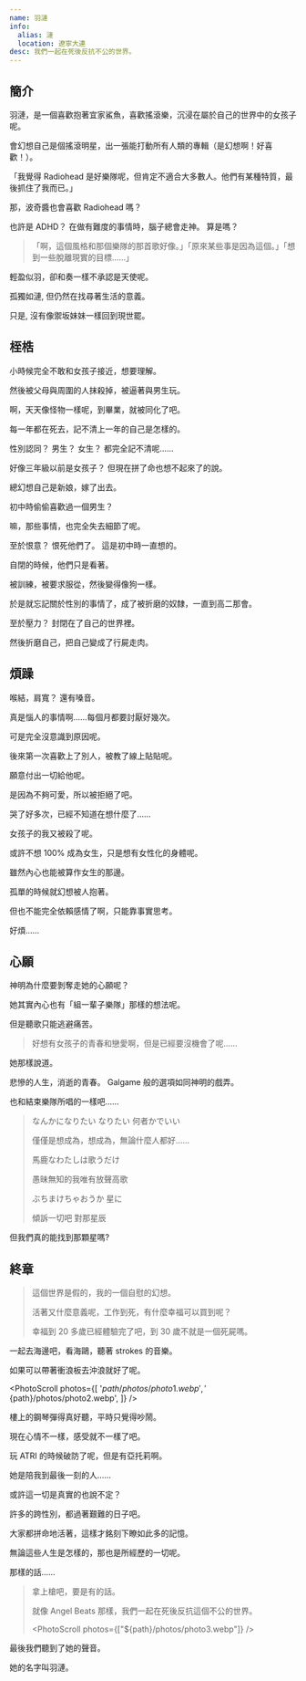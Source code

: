 ```yaml
---
name: 羽漣
info:
  alias: 漣
  location: 遼寧大連
desc: 我們一起在死後反抗不公的世界。
---
```


## 簡介

<!-- (本段為客觀敘述) -->

羽漣，是一個喜歡抱著宜家鯊魚，喜歡搖滾樂，沉浸在屬於自己的世界中的女孩子呢。

會幻想自己是個搖滾明星，出一張能打動所有人類的專輯（是幻想啊！好喜歡！）。

「我覺得 Radiohead 是好樂隊呢，但肯定不適合大多數人。他們有某種特質，最後抓住了我而已。」

那，波奇醬也會喜歡 Radiohead 嗎？

<!-- 波奇醬（後藤一里）：Bocchi-chan -->

也許是 ADHD？ 在做有難度的事情時，腦子總會走神。 算是嗎？

> 「啊，這個風格和那個樂隊的那首歌好像。」「原來某些事是因為這個。」「想到一些脫離現實的目標……」

輕盈似羽，卻和奏一樣不承認是天使呢。

<!-- 奏（立華奏）：(Tachibana) Kanade，Angel Beats 的天使 -->

孤獨如漣, 但仍然在找尋著生活的意義。

只是, 沒有像禦坂妹妹一樣回到現世罷。

<!-- 禦坂妹妹：Misaka's little sister -->

## 桎梏

<!-- (本段實際為第一人稱) -->

小時候完全不敢和女孩子接近，想要理解。

然後被父母與周圍的人抹殺掉，被逼著與男生玩。

啊，天天像怪物一樣呢，到畢業，就被同化了吧。

每一年都在死去，記不清上一年的自己是怎樣的。

性別認同？ 男生？ 女生？ 都完全記不清呢……

好像三年級以前是女孩子？ 但現在拼了命也想不起來了的說。

總幻想自己是新娘，嫁了出去。

初中時偷偷喜歡過一個男生？

嘛，那些事情，也完全失去細節了呢。

至於恨意？ 恨死他們了。 這是初中時一直想的。

自閉的時候，他們只是看著。

被訓練，被要求服從，然後變得像狗一樣。

於是就忘記關於性別的事情了，成了被折磨的奴隸，一直到高二那會。

至於壓力？ 封閉在了自己的世界裡。

然後折磨自己，把自己變成了行屍走肉。

## 煩躁

<!-- 這裡標題對應的英文詞是 dysphoria -->

<!-- (本段實際為第一人稱) -->

喉結，肩寬？ 還有嗓音。

真是惱人的事情啊……每個月都要討厭好幾次。

可是完全沒意識到原因呢。

後來第一次喜歡上了別人，被教了線上貼貼呢。

願意付出一切給他呢。

是因為不夠可愛，所以被拒絕了吧。

哭了好多次，已經不知道在想什麼了……

女孩子的我又被殺了呢。

或許不想 100% 成為女生，只是想有女性化的身體呢。

雖然內心也能被算作女生的那邊。

孤單的時候就幻想被人抱著。

但也不能完全依賴感情了啊，只能靠事實思考。

好煩……

## 心願

<!-- (本段實際為客觀敘述) -->

神明為什麼要剝奪走她的心願呢？

她其實內心也有「組一輩子樂隊」那樣的想法呢。

但是聽歌只能逃避痛苦。

> 好想有女孩子的青春和戀愛啊，但是已經要沒機會了呢……

她那樣說道。

悲慘的人生，消逝的青春。 Galgame 般的選項如同神明的戲弄。

也和結束樂隊所唱的一樣吧……

<!-- 結束樂隊：Kessoku Band -->

> なんかになりたい なりたい 何者かでいい
>
> 僅僅是想成為，想成為，無論什麼人都好……
>
> 馬鹿なわたしは歌うだけ
>
> 愚昧無知的我唯有放聲高歌
>
> ぶちまけちゃおうか 星に
>
> 傾訴一切吧 對那星辰

<!-- From ギターと孤獨と蒼い惑星 (Guitar, Loneliness and Blue Planet) (English Translation)： -->

<!-- なんかになりたい なりたい 何者かでいい
I want, I want to be something, just be someone
馬鹿なわたしは歌うだけ
The idiot that I am, I just sing
ぶちまけちゃおうか 星に
Why don't I just lay it all out to the stars -->

但我們真的能找到那顆星嗎?

## 終章

<!-- (此處開始為第一人稱敘述) -->

> 這個世界是假的，我的一個自慰的幻想。
>
> 活著又什麼意義呢，工作到死，有什麼幸福可以買到呢？
>
> 幸福到 20 多歲已經體驗完了吧，到 30 歲不就是一個死屍嗎。

一起去海邊吧，看海鷗，聽著 strokes 的音樂。

如果可以帶著衝浪板去沖浪就好了呢。

<PhotoScroll photos={[
 '${path}/photos/photo1.webp',
 '${path}/photos/photo2.webp',
]} />

樓上的鋼琴彈得真好聽，平時只覺得吵鬧。

現在心情不一樣，感受就不一樣了吧。

玩 ATRI 的時候破防了呢，但是有亞托莉啊。

<!-- ATRI: 即 ATRI -My Dear Moments- -->

<!-- 亞托莉：Atri -->

她是陪我到最後一刻的人……

或許這一切是真實的也說不定？

許多的跨性別，都過著艱難的日子吧。

大家都拼命地活著，這樣才銘刻下瞭如此多的記憶。

無論這些人生是怎樣的，那也是所經歷的一切呢。

那樣的話……

> 拿上槍吧，要是有的話。
>
> 就像 Angel Beats 那樣，我們一起在死後反抗這個不公的世界。
>
> <PhotoScroll photos={["${path}/photos/photo3.webp"]} />

<!-- (此處從第一人稱轉客觀敘述) -->

最後我們聽到了她的聲音。

她的名字叫羽漣。
